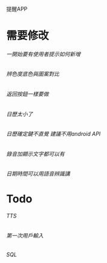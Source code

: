 提醒APP
# 需要修改

###### 一開始要有使用者提示如何新增
###### 辨色度底色與圖案對比
###### 返回按鈕一樣要做
###### 日歷太小了
###### 日歷確定鍵不直覺 建議不用android API
###### 錄音加顯示文字都可以有
###### 日期時間可以用語音辨識講

# Todo
###### TTS
###### 第一次用戶輸入
###### SQL
